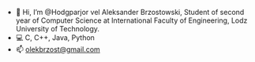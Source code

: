 - 👋 Hi, I’m @Hodgparjor vel Aleksander Brzostowski, Student of second year of Computer Science at International Faculty of Engineering, Lodz University of Technology.
- 💻 C, C++, Java, Python
- 📫 olekbrzost@gmail.com

<!---
Hodgparjor/Hodgparjor is a ✨ special ✨ repository because its `README.md` (this file) appears on your GitHub profile.
You can click the Preview link to take a look at your changes.
--->
